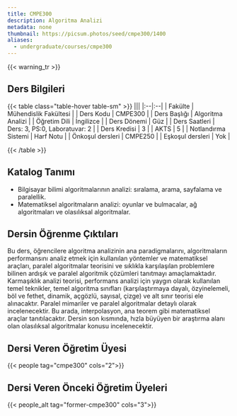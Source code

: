 ```yaml
---
title: CMPE300
description: Algoritma Analizi
metadata: none
thumbnail: https://picsum.photos/seed/cmpe300/1400
aliases:
  - undergraduate/courses/cmpe300
---
```


{{< warning_tr >}}
## Ders Bilgileri

<!-- prettier-ignore-start -->
{{< table class="table-hover table-sm" >}}
|||
|:--|:--|
| Fakülte | Mühendislik Fakültesi |
| Ders Kodu | CMPE300 |
| Ders Başlığı | Algoritma Analizi |
| Öğretim Dili | İngilizce |
| Ders Dönemi | Güz |
| Ders Saatleri | Ders: 3, PS:0, Laboratuvar: 2 |
| Ders Kredisi | 3 |
| AKTS | 5 |
| Notlandırma Sistemi | Harf Notu |
| Önkoşul dersleri | CMPE250 |
| Eşkoşul dersleri | Yok |

{{< /table >}}
<!-- prettier-ignore-end -->

## Katalog Tanımı

- Bilgisayar bilimi algoritmalarının analizi: sıralama, arama, sayfalama ve paralellik.
- Matematiksel algoritmaların analizi: oyunlar ve bulmacalar, ağ algoritmaları ve olasılıksal algoritmalar.

## Dersin Öğrenme Çıktıları

Bu ders, öğrencilere algoritma analizinin ana paradigmalarını, algoritmaların performansını analiz etmek için kullanılan yöntemler ve matematiksel araçları, paralel algoritmalar teorisini ve sıklıkla karşılaşılan problemlere bilinen ardışık ve paralel algoritmik çözümleri tanıtmayı amaçlamaktadır. Karmaşıklık analizi teorisi, performans analizi için yaygın olarak kullanılan temel teknikler, temel algoritma sınıfları (karşılaştırmaya dayalı, özyinelemeli, böl ve fethet, dinamik, açgözlü, sayısal, çizge) ve alt sınır teorisi ele alınacaktır. Paralel mimariler ve paralel algoritmalar detaylı olarak incelenecektir. Bu arada, interpolasyon, ana teorem gibi matematiksel araçlar tanıtılacaktır. Dersin son kısmında, hızla büyüyen bir araştırma alanı olan olasılıksal algoritmalar konusu incelenecektir.

## Dersi Veren Öğretim Üyesi

{{< people tag="cmpe300" cols="2">}}

## Dersi Veren Önceki Öğretim Üyeleri

{{< people_alt tag="former-cmpe300" cols="3">}}
